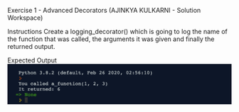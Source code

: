 Exercise 1 - Advanced Decorators (AJINKYA KULKARNI - Solution Workspace)

Instructions
Create a logging_decorator() which is going to log the name of the function that was called, the arguments it was given and finally the returned output.

Expected Output
<img src="https://raw.githubusercontent.com/ajinkyahk/Python-Coding-Exercise/master/Exercise/img1.png" raw=true />


